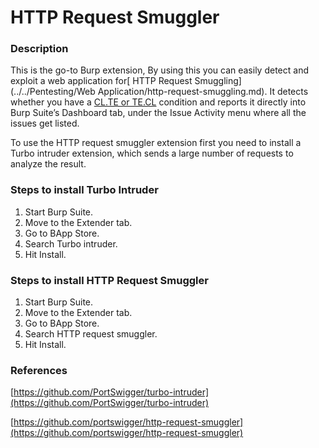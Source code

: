 # **HTTP Request Smuggler**

### **Description**

This is the go-to Burp extension, By using this you can easily detect and exploit a web application for[ HTTP Request Smuggling](../../Pentesting/Web Application/http-request-smuggling.md). It detects whether you have a [CL.TE or TE.CL](https://portswigger.net/web-security/request-smuggling/finding) condition and reports it directly into Burp Suite’s Dashboard tab, under the Issue Activity menu where all the issues get listed.&#x20;

To use the HTTP request smuggler extension first you need to install a Turbo intruder extension, which sends a large number of requests to analyze the result.

### **Steps to install Turbo Intruder**

1. Start Burp Suite.
2. Move to the Extender tab.
3. Go to BApp Store.
4. Search Turbo intruder.
5. Hit Install.

### **Steps to install HTTP Request Smuggler**

1. Start Burp Suite.
2. Move to the Extender tab.
3. Go to BApp Store.
4. Search HTTP request smuggler.
5. Hit Install.

### **References**

[https://github.com/PortSwigger/turbo-intruder](https://github.com/PortSwigger/turbo-intruder)

[https://github.com/portswigger/http-request-smuggler](https://github.com/portswigger/http-request-smuggler)
